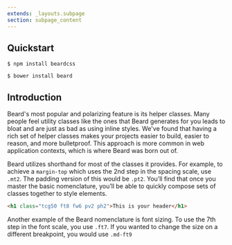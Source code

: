 ```yaml
---
extends: _layouts.subpage
section: subpage_content
---
```

<h2 class="tcg50 ft10 fw3 mb2 md-mb3">Quickstart</h2>
<p class="tcg50 ft5 fw3 mb1 lh2"><code>$ npm install beardcss</code></p>
<p class="tcg50 ft5 fw3 mb4 lh2"><code>$ bower install beard</code></p>

<h2 class="tcg50 ft10 fw3 mb2 md-mb3">Introduction</h2>
<p class="tcg50 ft5 fw3 mb4 lh2">Beard's most popular and polarizing feature is its helper classes. Many people feel utility classes like the ones that Beard generates for you leads to bloat and are just as bad as using inline styles. We've found that having a rich set of helper classes makes your projects easier to build, easier to reason, and more bulletproof. This approach is more common in web application contexts, which is where Beard was born out of.</p>

<p class="tcg50 ft5 fw3 mb4 md-mb6 lh2">Beard utilizes shorthand for most of the classes it provides. For example, to achieve a <code>margin-top</code> which uses the 2nd step in the spacing scale, use <code>.mt2</code>. The padding version of this would be <code>.pt2</code>. You&rsquo;ll find that once you master the basic nomenclature, you&rsquo;ll be able to quickly compose sets of classes together to style elements.</p>

```html
<h1 class="tcg50 ft8 fw6 pv2 ph2">This is your header</h1>
```

<p class="tcg50 ft5 fw3 mb4 md-mb6 lh2">Another example of the Beard nomenclature is font sizing. To use the 7th step in the font scale, you  use <code>.ft7</code>. If you wanted to change the size on a different breakpoint, you would use <code>.md-ft9</code></p>
